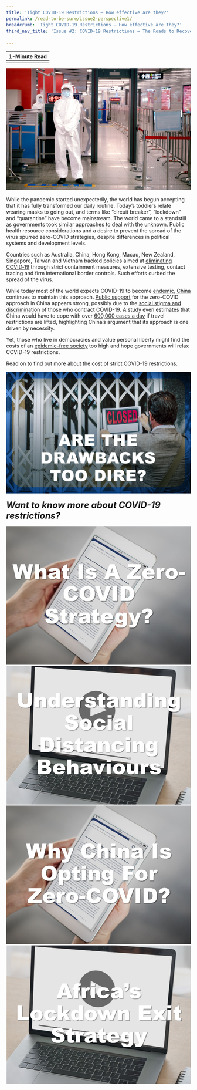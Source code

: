 ```yaml
---
title: 'Tight COVID-19 Restrictions — How effective are they?'
permalink: /read-to-be-sure/issue2-perspective1/
breadcrumb: 'Tight COVID-19 Restrictions — How effective are they?'
third_nav_title: 'Issue #2: COVID-19 Restrictions — The Roads to Recovery'

---
```


| **1-Minute Read** |
| :---------------: |
|                   |

![](../images/rtbs2-perspective1-notext.png)

While the pandemic started unexpectedly, the world has begun accepting that it has fully transformed our daily routine. Today’s toddlers relate wearing masks to going out, and terms like “circuit breaker”, “lockdown” and “quarantine” have become mainstream. The world came to a standstill as governments took similar approaches to deal with the unknown. Public health resource considerations and a desire to prevent the spread of the virus spurred zero-COVID strategies, despite differences in political systems and development levels. 



 

Countries such as Australia, China, Hong Kong, Macau, New Zealand, Singapore, Taiwan and Vietnam backed policies aimed at [eliminating COVID‑19](https://www.eiu.com/n/asias-transition-away-from-zero-covid/) through strict containment measures, extensive testing, contact tracing and firm international border controls. Such efforts curbed the spread of the virus.

 

While today most of the world expects COVID-19 to become [endemic](https://www.nature.com/articles/d41586-021-00396-2), [China](https://www.straitstimes.com/asia/east-asia/china-is-more-dedicated-than-ever-to-covid-19-zero-as-it-battles-delta) continues to maintain this approach. [Public support](https://research.nus.edu.sg/eai/wp-content/uploads/sites/2/2020/06/EAIBB-No.-1535-Life_political-opinions_COVID-19-lockdown-Chengdu-n-Wuhan-2.pdf) for the zero-COVID approach in China appears strong, possibly due to the [social stigma and discrimination](https://www.frontiersin.org/articles/10.3389/fpsyg.2021.694988/full) of those who contract COVID-19. A study even estimates that China would have to cope with over [600,000 cases a day](https://www.straitstimes.com/asia/east-asia/china-study-warns-of-colossal-covid-19-outbreak-if-it-opens-up-like-us-france) if travel restrictions are lifted, highlighting China’s argument that its approach is one driven by necessity. 

 

Yet, those who live in democracies and value personal liberty might find the costs of an [epidemic-free society](https://theconversation.com/zero-covid-worked-for-some-countries-but-high-vaccine-coverage-is-now-key-169327) too high and hope governments will relax COVID-19 restrictions. 

 

Read on to find out more about the cost of strict COVID-19 restrictions. 

<div>
<div class="row is-multiline">
    <div class="col is-one-half-desktop is-one-half-tablet"></div>
    <div class="col is-one-half-desktop is-one-half-tablet">
<a href="/read-to-be-sure/issue2-perspective2/"><img src="../images/rtbs2-perspective2.png" alt="image 2"></a>
</div>	
    <div class="col is-one-half-desktop is-one-half-tablet"></div>
</div>
</div>	



***<font size=5>Want to know more about COVID-19 restrictions?</font>***

<div>
<div class="row is-multiline">
    <div class="col is-half-desktop is-half-tablet">
<a href="https://www.isglobal.org/en_GB/-/-que-es-una-estrategia-de-COVID-cero-y-como-puede-ayudarnos-a-minimizar-el-impacto-de-la-pandemia- "><img src="../images/rtbs2-perspective1-read1.jpg" alt="What is a zero-COVID strategy and how can it help us minimise the impact of the pandemic?"></a>
</div>
    <div class="col is-half-desktop is-half-tablet">
<a href="https://www.youtube.com/watch?v=oyueyJtKnnI"><img src="../images/rtbs2-perspective1-watch1.jpg" alt="Understanding social distancing behaviours"></a>
</div>
    <div class="col is-half-desktop is-half-tablet">
<a href="https://www.bbc.com/news/world-asia-china-59257496"><img src="../images/rtbs2-perspective1-read2.jpg" alt="image 4"></a>
</div>
    <div class="col is-half-desktop is-half-tablet">
<a href="https://www.youtube.com/watch?v=5VJJ4hRMqlk"><img src="../images/rtbs2-perspective1-watch2.jpg" alt="Africa’s lockdown exit strategy, the debate"></a>
</div>
</div>	
</div>










